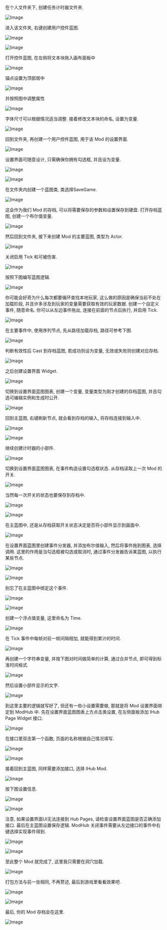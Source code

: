 在个人文件夹下, 创建任务计时器文件夹.

![Image](https://github.com/user-attachments/assets/22fd6d6e-3d73-4236-b73c-62d22d6a05c5)

进入该文件夹, 右键创建用户控件蓝图.

![Image](https://github.com/user-attachments/assets/7e73e362-d7fa-4360-83ea-c0b74cf13aa7)

![Image](https://github.com/user-attachments/assets/ce236148-487f-43c6-883a-dfeb287ce5e1)

打开控件蓝图, 在左侧将文本块拖入画布面板中

![Image](https://github.com/user-attachments/assets/ac98721d-dcd0-4db6-bc21-6481952a87cd)

锚点设置为顶部居中

![Image](https://github.com/user-attachments/assets/df2f7b19-626f-4cd0-b4bb-447e4744f49a)

并按照图中调整属性

![Image](https://github.com/user-attachments/assets/aeeef444-44eb-4bfa-bbeb-dddbea3f0b9a)

字体尺寸可以根据情况适当调整.
接着修改文本块的命名, 设置为变量.

![Image](https://github.com/user-attachments/assets/dc9241ca-bbaa-4faf-87da-bf34e3acaada)

回到文件夹, 再创建一个用户控件蓝图, 用于该 Mod 的设置界面.

![Image](https://github.com/user-attachments/assets/8c6ef87a-b375-4408-a2d7-834abcfe8f65)

设置界面可随意设计, 只需确保你拥有勾选框, 并且设为变量.

![Image](https://github.com/user-attachments/assets/cf9f5451-0de0-497d-a979-4fcdfb5b524f)

![Image](https://github.com/user-attachments/assets/905a9f65-9043-416d-9c6a-74ff1b44f0d8)

在文件夹内创建一个蓝图类, 类选择SaveGame.

![Image](https://github.com/user-attachments/assets/d1a59e0b-d3d2-4cc0-9b0c-38e5472d0b2d)

这会作为我们 Mod 的存档, 可以将需要保存的参数和设置保存到硬盘.
打开存档蓝图, 创建一个布尔值变量.

![Image](https://github.com/user-attachments/assets/550faf96-b71c-42a6-934e-13c40cdd086d)

然后回到文件夹, 接下来创建 Mod 的主要蓝图, 类型为 Actor.

![Image](https://github.com/user-attachments/assets/a2f9abff-908c-4ecd-be12-6622e15f9e41)

关闭启用 Tick 和可被伤害.

![Image](https://github.com/user-attachments/assets/d1bc18c6-cff5-4553-9732-2d987efc02b7)

按照下图编写蓝图逻辑.

![Image](https://github.com/user-attachments/assets/890878cf-9657-46fc-9871-2963a97a7435)

你可能会好奇为什么每次都要循环查找本地玩家, 这么做的原因是确保当前不处在加载阶段, 并且许多涉及到玩家的变量需要获取有效的玩家数据.
创建一个自定义事件, 随意命名. 你可以从左边事件拖出, 连接在前面的节点后执行, 并启用 Tick.

![Image](https://github.com/user-attachments/assets/4a10e92b-7fb1-4178-ac2d-0d54b0369caa)

在主要事件中, 使用序列节点, 先从路径加载存档, 路径可参考下图.

![Image](https://github.com/user-attachments/assets/7240e998-6e21-4ae8-8bb7-dfb2fcee4471)

判断有效性后 Cast 到存档蓝图, 若成功则设为变量, 无效或失败则创建对应存档.

![Image](https://github.com/user-attachments/assets/ae8975e8-cb2a-40c9-8e6f-4b8492d70b19)

之后创建设置界面 Widget.

![Image](https://github.com/user-attachments/assets/710d404e-a78a-4ee7-880e-1eba54be2616)

切换到设置界面蓝图图表, 创建一个变量, 变量类型为刚才创建的存档蓝图, 并且勾选可编辑实例和生成时公开.

![Image](https://github.com/user-attachments/assets/4e2404be-6ca9-404a-9425-c6370034999e)

回到主蓝图, 右键刷新节点, 就会看到存档的输入, 将存档连接到输入中.

![Image](https://github.com/user-attachments/assets/faa81c8c-3024-4d51-9086-1c1924a3713f)

![Image](https://github.com/user-attachments/assets/7d1754f3-b61b-48a8-ae0d-9ab5137be55a)

继续创建计时器的小部件.

![Image](https://github.com/user-attachments/assets/935f3f49-b7cb-4890-b32e-4a88107312dc)

切换到设置界面蓝图图表, 在事件构造设置勾选框状态.
从存档读取上一次 Mod 的开关.

![Image](https://github.com/user-attachments/assets/ba93d32e-af07-4688-a212-7616fae87832)

当然每一次开关的状态也要保存到存档中.

![Image](https://github.com/user-attachments/assets/81c67975-f5b8-433b-9ba2-5228d72e026b)

![Image](https://github.com/user-attachments/assets/4f40f715-6cdb-4592-b883-6d29a439725a)

在主蓝图中, 还是从存档获取开关状态决定是否将小部件显示到画面中.

![Image](https://github.com/user-attachments/assets/f0d96272-c7d4-461a-b7b9-cd2642244991)

在设置界面蓝图里创建事件分发器, 并添加布尔值输入, 然后将事件拖到图表, 选择调用.
这里的作用是当勾选框被勾选或取消时, 通过事件分发器告诉某蓝图, 以执行某些节点.

![Image](https://github.com/user-attachments/assets/b7a0f559-7b8d-41e0-b63a-4c18d584c159)

![Image](https://github.com/user-attachments/assets/6da51b7c-0a8f-40f6-a9fb-ded7112659da)

别忘了在主蓝图中绑定这个事件.

![Image](https://github.com/user-attachments/assets/a11ec68c-f37e-449a-843b-be1339560e5c)

![Image](https://github.com/user-attachments/assets/1eda009d-66a8-4035-a3db-c9a309cae3f6)

创建一个浮点值变量, 这里命名为 Time.

![Image](https://github.com/user-attachments/assets/525c7471-f493-4c73-96ad-7662d217a966)

在 Tick 事件中每帧对前一帧间隔相加, 就能得到累计的时间.

![Image](https://github.com/user-attachments/assets/e1836081-805e-4a2c-81db-6238b5c78b23)

再创建一个字符串变量, 并按下图对时间做简单的计算, 通过合并节点, 即可得到标准时间格式.

![Image](https://github.com/user-attachments/assets/a161b35f-4736-4483-9d19-8d407047a404)

然后设置小部件显示的文字.

![Image](https://github.com/user-attachments/assets/effe97dc-fd32-4f4e-8f33-3a1df94454c0)

到这里主要的逻辑就写好了, 但还有一些小设置需要做, 那就是将 Mod 设置界面绑定到 ModHub 中.
先在设置界面蓝图图表上方点击类设置, 在左侧面板添加 IHub Page Widget 接口.

![Image](https://github.com/user-attachments/assets/47c6032b-014d-4578-bc59-fe2a66217543)

在接口里双击第一个函数, 页面的名称根据自己情况填写.

![Image](https://github.com/user-attachments/assets/807cee4f-3e30-4ad3-90ef-6b57c701f6a8)

![Image](https://github.com/user-attachments/assets/571ffd4e-183f-460b-a362-0f7853d4ad2c)

接着回到主蓝图, 同样需要添加接口, 选择 IHub Mod.

![Image](https://github.com/user-attachments/assets/6ce3dfe1-1876-47c4-a0ee-0f3e7505666c)

按下图设置信息.

![Image](https://github.com/user-attachments/assets/3a4c371a-5c85-4517-9e86-80907a38d71f)

![Image](https://github.com/user-attachments/assets/4e5a0518-5db2-4a51-8ced-7840eb662c2b)

注意, 如果设置界面UI无法连接到 Hub Pages, 请检查设置界面蓝图是否正确添加接口.
最后在主蓝图设置保存逻辑.
ModHub 关闭事件需要从左边接口的事件中右键选择实现事件得到.

![Image](https://github.com/user-attachments/assets/2bf5f4f6-37f9-4b2b-9db1-d5588feeca08)

![Image](https://github.com/user-attachments/assets/259271ff-20f5-4a21-9eb1-c2d3a9c30f86)

至此整个 Mod 就完成了, 这里我只需要在洞穴加载.

![Image](https://github.com/user-attachments/assets/bfb7d7f7-38f8-4d84-ad74-2aef3ffc469e)

打包方法与前一张相同, 不再赘述, 最后到游戏里看看效果吧.

![Image](https://github.com/user-attachments/assets/68cdaf71-cbe6-4c29-8d7c-04ee55d5bf91)

![Image](https://github.com/user-attachments/assets/39751c30-72d3-4960-931e-6847a8c0e5a1)

最后, 你的 Mod 存档会在这里.

![Image](https://github.com/user-attachments/assets/c84920c6-4961-4392-8ba8-274eea39eaf5)